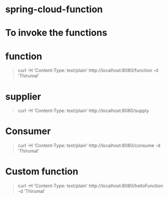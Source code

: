 # spring-cloud-function

# To invoke the functions

# function
> curl -H 'Content-Type: text/plain' http://localhost:8080/function -d 'Thirumal'

# supplier
>curl -H 'Content-Type: text/plain' http://localhost:8080/supply

# Consumer
>curl -H 'Content-Type: text/plain' http://localhost:8080/consume -d 'Thirumal'

# Custom function
>curl -H 'Content-Type: text/plain' http://localhost:8080/helloFunction -d 'Thirumal'
 